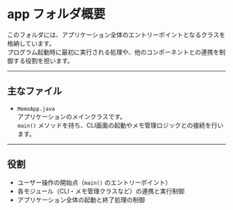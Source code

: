 # app フォルダ概要

このフォルダには、アプリケーション全体のエントリーポイントとなるクラスを格納しています。  
プログラム起動時に最初に実行される処理や、他のコンポーネントとの連携を制御する役割を担います。

---

## 主なファイル

- `MemoApp.java`  
  アプリケーションのメインクラスです。  
  `main()` メソッドを持ち、CLI画面の起動やメモ管理ロジックとの接続を行います。

---

## 役割

- ユーザー操作の開始点（`main()` のエントリーポイント）
- 各モジュール（CLI・メモ管理クラスなど）の連携と実行制御
- アプリケーション全体の起動と終了処理の制御
